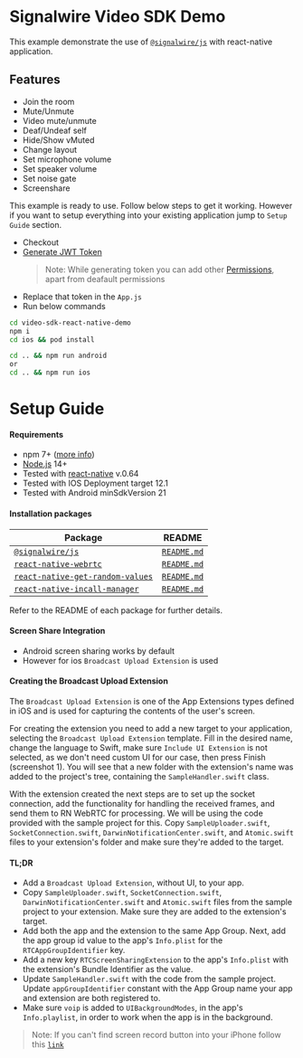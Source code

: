 # Signalwire Video SDK Demo

This example demonstrate the use of [`@signalwire/js`](https://www.npmjs.com/package/@signalwire/js) with react-native application.

## Features

- Join the room
- Mute/Unmute
- Video mute/unmute
- Deaf/Undeaf self
- Hide/Show vMuted
- Change layout
- Set microphone volume
- Set speaker volume
- Set noise gate
- Screenshare

This example is ready to use. Follow below steps to get it working.
However if you want to setup everything into your existing application jump to `Setup Guide` section.

- Checkout
- [Generate JWT Token]
  > Note: While generating token you can add other [Permissions], apart from deafault permissions
- Replace that token in the `App.js`
- Run below commands

```sh
cd video-sdk-react-native-demo
npm i
cd ios && pod install

cd .. && npm run android
or
cd .. && npm run ios
```

# Setup Guide

#### Requirements

- npm 7+ ([more info](https://docs.npmjs.com/cli/v7/using-npm/workspaces))
- [Node.js](https://nodejs.org/) 14+
- Tested with [react-native](https://github.com/facebook/react-native/releases/tag/v0.64.0) v.0.64
- Tested with IOS Deployment target 12.1
- Tested with Android minSdkVersion 21

#### Installation packages

| Package                                                                                          | README                                                                           |
| ------------------------------------------------------------------------------------------------ | -------------------------------------------------------------------------------- |
| [`@signalwire/js`](https://www.npmjs.com/package/@signalwire/js)                                 | [`README.md`](packages/js/README.md)                                             |
| [`react-native-webrtc`](https://www.npmjs.com/package/react-native-webrtc)                       | [`README.md`](https://github.com/react-native-webrtc/react-native-webrtc#readme) |
| [`react-native-get-random-values`](https://www.npmjs.com/package/react-native-get-random-values) | [`README.md`](https://github.com/LinusU/react-native-get-random-values#readme)   |
| [`react-native-incall-manager`](https://www.npmjs.com/package/react-native-incall-manager)       | [`README.md`](https://github.com/zxcpoiu/react-native-incall-manager#readme)     |

Refer to the README of each package for further details.

#### Screen Share Integration

- Android screen sharing works by default
- However for ios `Broadcast Upload Extension` is used

#### Creating the Broadcast Upload Extension

The `Broadcast Upload Extension` is one of the App Extensions types defined in iOS and is used for capturing the contents of the user's screen.

For creating the extension you need to add a new target to your application, selecting the `Broadcast Upload Extension` template. Fill in the desired name, change the language to Swift, make sure `Include UI Extension` is not selected, as we don't need custom UI for our case, then press Finish (screenshot 1). You will see that a new folder with the extension's name was added to the project's tree, containing the `SampleHandler.swift` class.

With the extension created the next steps are to set up the socket connection, add the functionality for handling the received frames, and send them to RN WebRTC for processing. We will be using the code provided with the sample project for this. Copy `SampleUploader.swift`, `SocketConnection.swift`, `DarwinNotificationCenter.swift`, and `Atomic.swift` files to your extension's folder and make sure they're added to the target.

#### TL;DR

- Add a `Broadcast Upload Extension`, without UI, to your app.
- Copy `SampleUploader.swift`, `SocketConnection.swift`, `DarwinNotificationCenter.swift` and `Atomic.swift` files from the sample project to your extension. Make sure they are added to the extension's target.
- Add both the app and the extension to the same App Group. Next, add the app group id value to the app's `Info.plist` for the `RTCAppGroupIdentifier` key.
- Add a new key `RTCScreenSharingExtension` to the app's `Info.plist` with the extension's Bundle Identifier as the value.
- Update `SampleHandler.swift` with the code from the sample project. Update `appGroupIdentifier` constant with the App Group name your app and extension are both registered to.
- Make sure `voip` is added to `UIBackgroundModes`, in the app's `Info.playlist`, in order to work when the app is in the background.

> Note: If you can't find screen record button into your iPhone follow this [`link`][ssguide]

[permissions]: https://developer.signalwire.com/apis/reference/video_room_permissions
[generate jwt token]: https://codesandbox.io/s/lingering-glitter-r8bxl
[ssguide]: https://support.logmeininc.com/joinme/help/sharing-your-screen-on-ipad-or-iphone-joinme-t-joinme-share-ios
